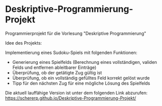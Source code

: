 # Deskriptive-Programmierung-Projekt
Programmierprojekt für die Vorlesung "Deskriptive Programmierung"

Idee des Projekts:

Implementierung eines Sudoku-Spiels mit folgenden Funktionen:
- Generierung eines Spielfelds (Berechnung eines vollständigen, validen Felds  und entfernen ableitbarer Einträge)
- Überprüfung, ob der getätigte Zug gültig ist
- Überprüfung, ob ein vollständig gefülltes Feld korrekt gelöst wurde
- Tipp für den nächsten Zug für eine mögliche Lösung des Spielfelds

Die aktuell lauffähige Version ist unter dem folgenden Link abzurufen: https://schererp.github.io/Deskriptive-Programmierung-Projekt/
